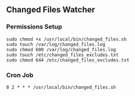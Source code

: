 ## Changed Files Watcher

### Permissions Setup

```shell
sudo chmod +x /usr/local/bin/changed_files.sh
sudo touch /var/log/changed_files.log
sudo chmod 600 /var/log/changed_files.log
sudo touch /etc/changed_files_excludes.txt
sudo chmod 644 /etc/changed_files_excludes.txt
```

### Cron Job

```shell
0 2 * * * /usr/local/bin/changed_files.sh

```